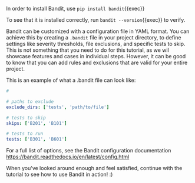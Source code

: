 In order to install Bandit, use `pip install bandit`{{exec}}

To see that it is installed correctly, run `bandit --version`{{exec}} to verify.

Bandit can be customized with a configuration file in YAML format. You can achieve this by creating a `.bandit` file in your project directory, to define settings like severity thresholds, file exclusions, and specific tests to skip. This is not something that you need to do for this tutorial, as we wil showcase features and cases in individual steps. However, it can be good to know that you can add rules and exclusions that are valid for your entire project.

This is an example of what a .bandit file can look like:
```yaml
#

# paths to exclude
exclude_dirs: ['tests', 'path/to/file']

# tests to skip
skips: ['B201', 'B101']

# tests to run
tests: ['B301', 'B601']
```

For a full list of options, see the Bandit configuration documentation https://bandit.readthedocs.io/en/latest/config.html

When you've looked around enough and feel satisfied, continue with the tutorial to see how to use Bandit in action! :)